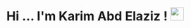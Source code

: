
<h1 align="center">
  Hi ... I'm Karim Abd Elaziz !
  <img src="https://media.giphy.com/media/hvRJCLFzcasrR4ia7z/giphy.gif" width="30">
</h1>
